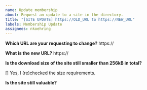 ```yaml
---
name: Update membership
about: Request an update to a site in the directory.
title: "[SITE UPDATE] https://OLD_URL to https://NEW_URL"
labels: Membership Update
assignees: nkoehring
---
```


<!-- If the URL of a page that you added changed, this is the right place to ensure that it stays in the club! -->

**Which URL are your requesting to change?**
https://

**What is the new URL?**
https://

**Is the download size of the site still smaller than 256kB in total?**
<!-- The easiest way to check is, to open the network inspector in an incognito tab -->
[] Yes, I (re)checked the size requirements.

**Is the site still valuable?**
<!-- Please think about the value, the site adds. Did it change? -->

